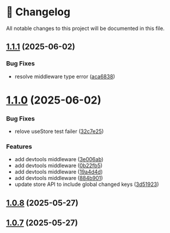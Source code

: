# 📝 Changelog

All notable changes to this project will be documented in this file.

## [1.1.1](https://github.com/mostafarastegar/react-constore/compare/v1.1.0...v1.1.1) (2025-06-02)


### Bug Fixes

* resolve middleware type error ([aca6838](https://github.com/mostafarastegar/react-constore/commit/aca6838c851a6e22d8dc532c1beb3a7e021f6ab7))

# [1.1.0](https://github.com/mostafarastegar/react-constore/compare/v1.0.8...v1.1.0) (2025-06-02)


### Bug Fixes

* relove useStore test failer ([32c7e25](https://github.com/mostafarastegar/react-constore/commit/32c7e25d151fab1ef9fd692f335f5df9b9507ca1))


### Features

* add devtools middleware ([3e006ab](https://github.com/mostafarastegar/react-constore/commit/3e006ab29bcfb5b692bbef7cd33c19009b1f217d))
* add devtools middleware ([0b22fb5](https://github.com/mostafarastegar/react-constore/commit/0b22fb51a1311bb4589a45f3c7881bad3d0e80c0))
* add devtools middleware ([19a4d4d](https://github.com/mostafarastegar/react-constore/commit/19a4d4db42d5262e8be79e3be6c7d74ea88488fe))
* add devtools middleware ([884b901](https://github.com/mostafarastegar/react-constore/commit/884b9018d8ddedd7664c0a9ada7cb1b95eb00d2d))
* update store API to include global changed keys ([3d51923](https://github.com/mostafarastegar/react-constore/commit/3d519237b73aaf7559a890d0fa62033fbc63c082))

## [1.0.8](https://github.com/mostafarastegar/react-constore/compare/v1.0.7...v1.0.8) (2025-05-27)

## [1.0.7](https://github.com/mostafarastegar/react-constore/compare/v1.0.6...v1.0.7) (2025-05-27)
